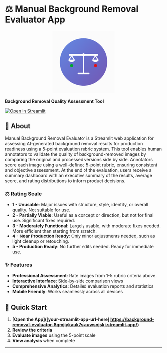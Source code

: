 # ⚖️ Manual Background Removal Evaluator App

<p align="center">
  <img src="Logo.png" alt="Logo" width="200"/>
</p>
  
  **Background Removal Quality Assessment Tool**
  
  [![Open in Streamlit](https://static.streamlit.io/badges/streamlit_badge_black_white.svg)](https://background-removal-evaluator-8qmjiykauk7sjauwsnjskj.streamlit.app/)
</div>

## 💬 About

Manual Background Removal Evaluator is a Streamlit web application for assessing AI-generated background removal results for production readiness using a 5-point evaluation rubric system. This tool enables human annotators to validate the quality of background-removed images by comparing the original and processed versions side by side. Annotators score each image using a well-defined 5-point rubric, ensuring consistent and objective assessment. At the end of the evaluation, users receive a summary dashboard with an executive summary of the results, average score, and rating distributions to inform product decisions.


### ⚖️ Rating Scale
- **1 - Unusable**: Major issues with structure, style, identity, or overall quality. Not suitable for use.
- **2 - Partially Viable**: Useful as a concept or direction, but not for final use. Significant fixes required.
- **3 - Moderately Functional**: Largely usable, with moderate fixes needed. More efficient than starting from scratch.
- **4 - Near Production Ready**: Only minor adjustments needed, such as light cleanup or retouching.
- **5 - Production Ready**: No further edits needed. Ready for immediate use.
  
### ✨ Features
- **Professional Assessment**: Rate images from 1-5 rubric criteria above. 
- **Interactive Interface**: Side-by-side comparison views
- **Comprehensive Analytics**: Detailed evaluation reports and statistics
- **Mobile Friendly**: Works seamlessly across all devices

## 🔗 Quick Start

1. **[Open the App]([your-streamlit-app-url-here] https://background-removal-evaluator-8qmjiykauk7sjauwsnjskj.streamlit.app/)**
2. **Review the criteria** 
3. **Evaluate images** using the 5-point scale
4. **View analysis** when complete

---
